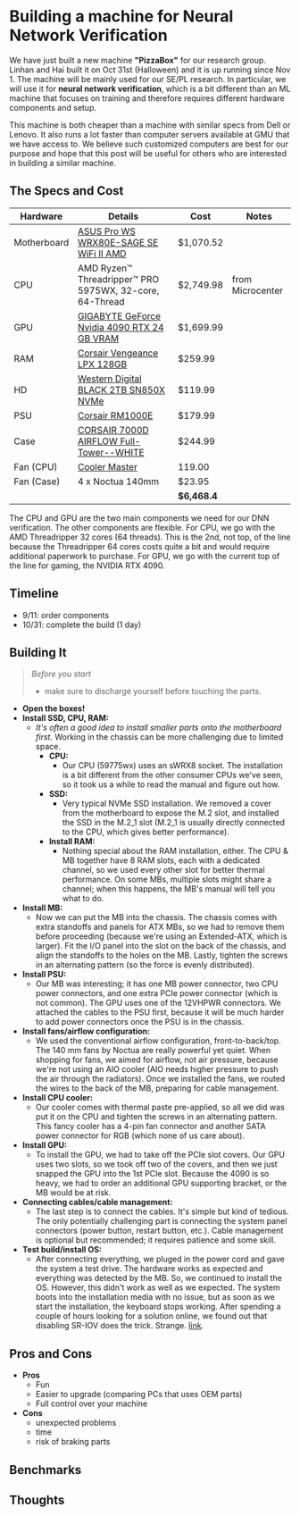 # Building a machine for Neural Network Verification

We have just built a new machine **"PizzaBox"** for our research group.  Linhan and Hai built it on Oct 31st (Halloween) and it is up running since Nov 1.  The machine will be mainly used for our SE/PL research. In particular, we will use it for **neural network verification**, which is a bit different than an ML machine that focuses on training and therefore requires different hardware components and setup.

This machine is both cheaper than a machine with similar specs from Dell or Lenovo. It also runs a lot faster than computer servers available at GMU that we have access to.  We believe such customized computers are best for our purpose and hope that this post will be useful for others who are interested in building a similar machine.

## The Specs and Cost 

| Hardware | Details     | Cost | Notes |
|----------|-------------|------|-------|
| Motherboard| [ASUS Pro WS WRX80E-SAGE SE WiFi II AMD](https://www.amazon.com/gp/product/B0BZT9NF57/ref=ppx_yo_dt_b_asin_title_o05_s03?ie=UTF8&psc=1) | $1,070.52 | | 
| CPU      | AMD Ryzen™ Threadripper™ PRO 5975WX, 32-core, 64-Thread|  $2,749.98 |  from Microcenter
| GPU      | [GIGABYTE GeForce Nvidia 4090 RTX 24 GB VRAM](https://www.amazon.com/gp/product/B0BGP8FGNZ/ref=ppx_yo_dt_b_asin_title_o04_s00?ie=UTF8&th=1) |$1,699.99 | |
| RAM     | [Corsair Vengeance LPX 128GB](https://www.amazon.com/gp/product/B085WQXKM2/ref=ppx_yo_dt_b_asin_title_o05_s02?ie=UTF8&th=1) |$259.99 |
| HD  | [Western Digital BLACK 2TB SN850X NVMe](https://www.amazon.com/gp/product/B0B7CMZ3QH/ref=ppx_yo_dt_b_asin_title_o07_s00?ie=UTF8&th=1) |$119.99 | 
| PSU | [Corsair RM1000E](https://www.amazon.com/gp/product/B0BYQHWJXC/ref=ppx_yo_dt_b_asin_title_o05_s00?ie=UTF8&psc=1)|$179.99 | 
| Case | [CORSAIR 7000D AIRFLOW Full-Tower--WHITE](https://www.amazon.com/gp/product/B09444VWX2/ref=ppx_yo_dt_b_asin_title_o02_s00?ie=UTF8&th=1) | $244.99 | 
| Fan (CPU) | [Cooler Master](https://www.amazon.com/gp/product/B07H25DZ3M/ref=ppx_yo_dt_b_asin_title_o06_s00?ie=UTF8&psc=1) | 119.00 | 
| Fan (Case) | 4 x Noctua 140mm  | $23.95 | | 
|    |         |**$6,468.4**   |    |


The CPU and GPU are the two main components we need for our DNN verification. The other components are flexible.  For CPU, we go with the AMD Threadripper 32 cores (64 threads).  This is the 2nd, not top, of the line because the Threadripper 64 cores costs quite a bit and would require additional paperwork to purchase.  For GPU, we go with the current top of the line for gaming, the NVIDIA RTX 4090.  


## Timeline
- 9/11: order components
- 10/31: complete the build (1 day)

## Building It
> *Before you start*
> - make sure to discharge yourself before touching the parts.


- **Open the boxes!**
- **Install SSD, CPU, RAM:**
  - _It's often a good idea to install smaller parts onto the motherboard first._ Working in the chassis can be more challenging due to limited space.
    - **CPU:**
      - Our CPU (59775wx) uses an sWRX8 socket. The installation is a bit different from the other consumer CPUs we've seen, so it took us a while to read the manual and figure out how.
    - **SSD:**
      - Very typical NVMe SSD installation. We removed a cover from the motherboard to expose the M.2 slot, and installed the SSD in the M.2_1 slot (M.2_1 is usually directly connected to the CPU, which gives better performance).
    - **Install RAM:**
      - Nothing special about the RAM installation, either. The CPU & MB together have 8 RAM slots, each with a dedicated channel, so we used every other slot for better thermal performance. On some MBs, multiple slots might share a channel; when this happens, the MB's manual will tell you what to do.
- **Install MB:**
  - Now we can put the MB into the chassis. The chassis comes with extra standoffs and panels for ATX MBs, so we had to remove them before proceeding (because we're using an Extended-ATX, which is larger). Fit the I/O panel into the slot on the back of the chassis, and align the standoffs to the holes on the MB. Lastly, tighten the screws in an alternating pattern (so the force is evenly distributed).
- **Install PSU:**
  - Our MB was interesting; it has one MB power connector, two CPU power connectors, and one extra PCIe power connector (which is not common). The GPU uses one of the 12VHPWR connectors. We attached the cables to the PSU first, because it will be much harder to add power connectors once the PSU is in the chassis.
- **Install fans/airflow configuration:**
  - We used the conventional airflow configuration, front-to-back/top. The 140 mm fans by Noctua are really powerful yet quiet. When shopping for fans, we aimed for airflow, not air pressure, because we're not using an AIO cooler (AIO needs higher pressure to push the air through the radiators). Once we installed the fans, we routed the wires to the back of the MB, preparing for cable management.
- **Install CPU cooler:**
  - Our cooler comes with thermal paste pre-applied, so all we did was put it on the CPU and tighten the screws in an alternating pattern. This fancy cooler has a 4-pin fan connector and another SATA power connector for RGB (which none of us care about).
- **Install GPU:**
  - To install the GPU, we had to take off the PCIe slot covers. Our GPU uses two slots, so we took off two of the covers, and then we just snapped the GPU into the 1st PCIe slot. Because the 4090 is so heavy, we had to order an additional GPU supporting bracket, or the MB would be at risk.
- **Connecting cables/cable management:**
  - The last step is to connect the cables. It's simple but kind of tedious. The only potentially challenging part is connecting the system panel connectors (power button, restart button, etc.). Cable management is optional but recommended; it requires patience and some skill. 
- **Test build/install OS:**
  - After connecting everything, we pluged in the power cord and gave the system a test drive. The hardware works as expected and everything was detected by the MB. So, we continued to install the OS. However, this didn't work as well as we expected. The system boots into the installation media with no issue, but as soon as we start the installation, the keyboard stops working. After spending a couple of hours looking for a solution online, we found out that disabling SR-IOV does the trick. Strange. [link](https://www.overclock.net/threads/asus-pro-ws-wrx80e-sage-se-wifi-installing-linux.1804562/). 


## Pros and Cons
- **Pros**
    - Fun
    - Easier to upgrade (comparing PCs that uses OEM parts)
    - Full control over your machine
- **Cons**
    - unexpected problems
    - time
    - risk of braking parts


## Benchmarks


## Thoughts




